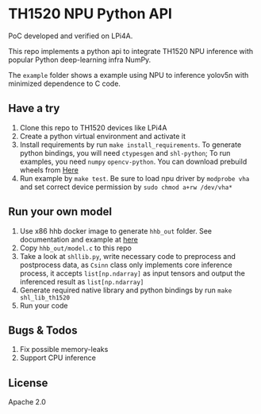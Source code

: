 # TH1520 NPU Python API

PoC developed and verified on LPi4A.

This repo implements a python api to integrate TH1520 NPU inference with popular Python deep-learning infra NumPy.

The `example` folder shows a example using NPU to inference yolov5n with minimized dependence to C code.

## Have a try

1. Clone this repo to TH1520 devices like LPi4A
2. Create a python virtual environment and activate it
3. Install requirements by run `make install_requirements`. To generate python bindings, you will need `ctypesgen` and 
`shl-python`; To run examples, you need `numpy` `opencv-python`. You can download prebuild wheels from [Here](https://github.com/zhangwm-pt/prebuilt_whl)
4. Run example by `make test`. Be sure to load npu driver by `modprobe vha` and set correct device permission by `sudo chmod a+rw /dev/vha*`

## Run your own model

1. Use x86 hhb docker image to generate `hhb_out` folder. See documentation and example at [here](https://www.yuque.com/za4k4z/yp3bry/gd20dgcs37dycevo)
2. Copy `hhb_out/model.c` to this repo
3. Take a look at `shllib.py`, write necessary code to preprocess and postprocess data, as `Csinn` class only implements core inference process, it accepts `list[np.ndarray]` as input tensors and output the inferenced result as `list[np.ndarray]`
4. Generate required native library and python bindings by run `make shl_lib_th1520`
5. Run your code

## Bugs & Todos

1. Fix possible memory-leaks
2. Support CPU inference

## License

Apache 2.0
